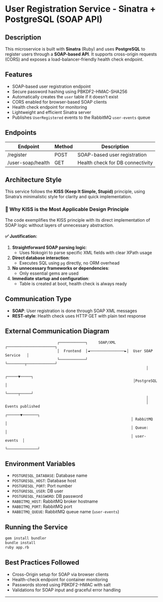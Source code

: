 # User Registration Service - Sinatra + PostgreSQL (SOAP API)

## Description
This microservice is built with **Sinatra** (Ruby) and uses **PostgreSQL** to register users through a **SOAP-based API**. It supports cross-origin requests (CORS) and exposes a load-balancer-friendly health check endpoint.

## Features
- SOAP-based user registration endpoint
- Secure password hashing using PBKDF2-HMAC-SHA256
- Automatically creates the `user` table if it doesn’t exist
- CORS enabled for browser-based SOAP clients
- Health check endpoint for monitoring
- Lightweight and efficient Sinatra server
- Publishes `UserRegistered` events to the RabbitMQ `user-events` queue

## Endpoints
| Endpoint                | Method | Description                       |
|-------------------------|--------|-----------------------------------|
| /register               | POST   | SOAP-based user registration      |
| /user-soap/health       | GET    | Health check for DB connectivity  |

## Architecture Style
This service follows the **KISS (Keep It Simple, Stupid)** principle, using Sinatra’s minimalistic style for clarity and quick implementation.

### 📌 Why KISS is the Most Applicable Design Principle
The code exemplifies the KISS principle with its direct implementation of SOAP logic without layers of unnecessary abstraction.

#### ✅ Justification:
1. **Straightforward SOAP parsing logic**:
   - Uses Nokogiri to parse specific XML fields with clear XPath usage
2. **Direct database interaction**:
   - Executes SQL using `pg` directly, no ORM overhead
3. **No unnecessary frameworks or dependencies**:
   - Only essential gems are used
4. **Immediate startup and configuration**:
   - Table is created at boot, health check is always ready

## Communication Type
- **SOAP**: User registration is done through SOAP XML messages
- **REST-style**: Health check uses HTTP GET with plain text response

## External Communication Diagram
```
                        ┌────────────┐     SOAP/XML     ┌──────────────────────┐
                        │  Frontend  │◄────────────────►│  User SOAP Service   │
                        └────────────┘                  └────────┬─────────────┘
                                                                 │
                                                           ┌─────▼─────┐
                                                           │PostgreSQL │
                                                           └─────┬─────┘
                                                                 │
                                                                 │ Events published
                                                          ┌──────▼───────┐
                                                          │ RabbitMQ     │
                                                          │ Queue:       │
                                                          │ user-events  │
                                                          └──────────────┘
```

## Environment Variables
- `POSTGRESQL_DATABASE`: Database name
- `POSTGRESQL_HOST`: Database host
- `POSTGRESQL_PORT`: Port number
- `POSTGRESQL_USER`: DB user
- `POSTGRESQL_PASSWORD`: DB password
- `RABBITMQ_HOST`: RabbitMQ broker hostname
- `RABBITMQ_PORT`: RabbitMQ port
- `RABBITMQ_QUEUE`: RabbitMQ queue name (`user-events`)

## Running the Service
```bash
gem install bundler
bundle install
ruby app.rb
```

## Best Practices Followed
- Cross-Origin setup for SOAP via browser clients
- Health-check endpoint for container monitoring
- Passwords stored using PBKDF2-HMAC with salt
- Validations for SOAP input and graceful error handling

---

